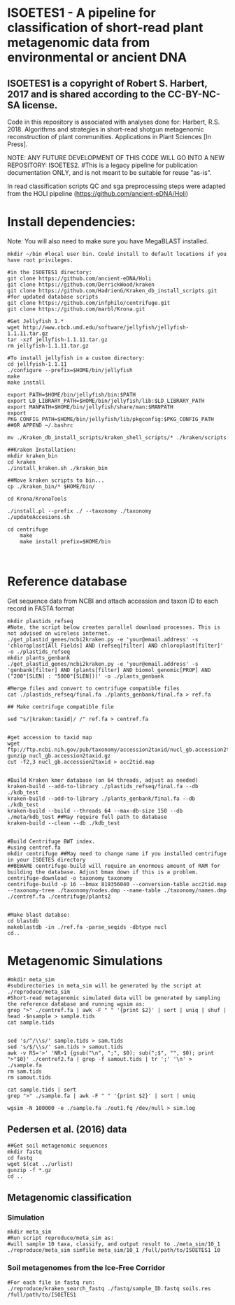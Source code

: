 # ISOETES1 - A pipeline for classification of short-read plant metagenomic data from environmental or ancient DNA

## ISOETES1 is a copyright of Robert S. Harbert, 2017 and is shared according to the CC-BY-NC-SA license.

Code in this repository is associated with analyses done for:
Harbert, R.S. 2018. Algorithms and strategies in short-read shotgun 
	metagenomic reconstruction of plant communities. Applications in Plant Sciences [In Press].

NOTE: ANY FUTURE DEVELOPMENT OF THIS CODE WILL GO INTO A NEW REPOSITORY: ISOETES2. 
#This is a legacy pipeline for publication documentation ONLY, and is not meant to be suitable for reuse "as-is".
	
In read classification scripts QC and sga preprocessing steps were adapted from the HOLI pipeline (https://github.com/ancient-eDNA/Holi)

# Install dependencies:
Note: You will also need to make sure you have MegaBLAST installed.

```
mkdir ~/bin #local user bin. Could install to default locations if you have root privileges.

#in the ISOETES1 directory:
git clone https://github.com/ancient-eDNA/Holi
git clone https://github.com/DerrickWood/kraken
git clone https://github.com/HadrienG/Kraken_db_install_scripts.git #for updated database scripts
git clone https://github.com/infphilo/centrifuge.git
git clone https://github.com/marbl/Krona.git

#Get Jellyfish 1.*
wget http://www.cbcb.umd.edu/software/jellyfish/jellyfish-1.1.11.tar.gz
tar -xzf jellyfish-1.1.11.tar.gz
rm jellyfish-1.1.11.tar.gz

#To install jellyfish in a custom directory:
cd jellfyish-1.1.11
./configure --prefix=$HOME/bin/jellyfish
make
make install

export PATH=$HOME/bin/jellyfish/bin:$PATH
export LD_LIBRARY_PATH=$HOME/bin/jellyfish/lib:$LD_LIBRARY_PATH
export MANPATH=$HOME/bin/jellyfish/share/man:$MANPATH
export PKG_CONFIG_PATH=$HOME/bin/jellyfish/lib/pkgconfig:$PKG_CONFIG_PATH
##OR APPEND ~/.bashrc

mv ./Kraken_db_install_scripts/kraken_shell_scripts/* ./kraken/scripts

##Kraken Installation:
mkdir kraken_bin
cd kraken
./install_kraken.sh ./kraken_bin

##Move kraken scripts to bin...
cp ./kraken_bin/* $HOME/bin/

cd Krona/KronaTools

./install.pl --prefix ./ --taxonomy ./taxonomy
./updateAccesions.sh

cd centrifuge
    make
    make install prefix=$HOME/bin



```



# Reference database
Get sequence data from NCBI and attach accession and taxon ID to each record in FASTA format
```
mkdir plastids_refseq 
#Note, the script below creates parallel download processes. This is not advised on wireless internet.
./get_plastid_genes/ncbi2kraken.py -e 'your@email.address' -s 'chloroplast[All Fields] AND (refseq[filter] AND chloroplast[filter]' -o ./plastids_refseq
mkdir plants_genbank
./get_plastid_genes/ncbi2kraken.py -e 'your@email.address' -s 'genbank[filter] AND (plants[filter] AND biomol_genomic[PROP] AND ("200"[SLEN] : "5000"[SLEN]))' -o ./plants_genbank

#Merge files and convert to centrifuge compatible files
cat ./plastids_refseq/final.fa ./plants_genbank/final.fa > ref.fa

## Make centrifuge compatible file

sed "s/|kraken:taxid|/ /" ref.fa > centref.fa


#get accession to taxid map
wget ftp://ftp.ncbi.nih.gov/pub/taxonomy/accession2taxid/nucl_gb.accession2taxid.gz
gunzip nucl_gb.accession2taxid.gz
cut -f2,3 nucl_gb.accession2taxid > acc2tid.map


#Build Kraken kmer database (on 64 threads, adjust as needed)
kraken-build --add-to-library ./plastids_refseq/final.fa --db ./kdb_test
kraken-build --add-to-library ./plants_genbank/final.fa --db ./kdb_test
kraken-build --build --threads 64 --max-db-size 150 --db ./meta/kdb_test ##May require full path to database
kraken-build --clean --db ./kdb_test


#Build Centrifuge BWT index.
#using centref.fa
mkdir centrifuge ##May need to change name if you installed centrifuge in your ISOETES directory
##BEWARE centrifuge-build will require an enormous amount of RAM for building the database. Adjust bmax down if this is a problem.
centrifuge-download -o taxonomy taxonomy
centrifuge-build -p 16 --bmax 819356040 --conversion-table acc2tid.map --taxonomy-tree ./taxonomy/nodes.dmp --name-table ./taxonomy/names.dmp ./centref.fa ./centrifuge/plants2


#Make blast databse:
cd blastdb
makeblastdb -in ./ref.fa -parse_seqids -dbtype nucl
cd..

```
# Metagenomic Simulations
```
#mkdir meta_sim
#subdirectories in meta_sim will be generated by the script at ./reproduce/meta_sim
#Short-read metagenomic simulated data will be generated by sampling the reference database and running wgsim as:
grep ">" ./centref.fa | awk -F " " '{print $2}' | sort | uniq | shuf | head -$nsample > sample.tids
cat sample.tids


sed 's/^/\\s/' sample.tids > sam.tids
sed 's/$/\\s/' sam.tids > samout.tids
awk -v RS='>' 'NR>1 {gsub("\n", ";", $0); sub(";$", "", $0); print ">"$0}' ./centref2.fa | grep -f samout.tids | tr ';' '\n' > ./sample.fa
rm sam.tids
rm samout.tids

cat sample.tids | sort
grep ">" ./sample.fa | awk -F " " '{print $2}' | sort | uniq

wgsim -N 100000 -e ./sample.fa ./out1.fq /dev/null > sim.log 
```


## Pedersen et al. (2016) data
```
##Get soil metagenomic sequences
mkdir fastq
cd fastq
wget $(cat ../urlist)
gunzip -f *.gz
cd .. 

```
## Metagenomic classification

### Simulation
```
mkdir meta_sim
#Run script reproduce/meta_sim as:
#will sample 10 taxa, classify, and output result to ./meta_sim/10_1
./reproduce/meta_sim simfile meta_sim/10_1 /full/path/to/ISOETES1 10

```

### Soil metagenomes from the Ice-Free Corridor
```
#For each file in fastq run:
./reproduce/kraken_search_fastq ./fastq/sample_ID.fastq soils.res /full/path/to/ISOETES1

```